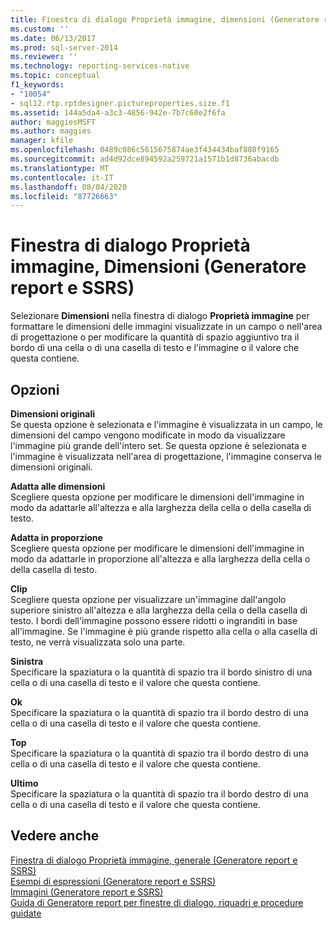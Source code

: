 ```yaml
---
title: Finestra di dialogo Proprietà immagine, dimensioni (Generatore report e SSRS) | Microsoft Docs
ms.custom: ''
ms.date: 06/13/2017
ms.prod: sql-server-2014
ms.reviewer: ''
ms.technology: reporting-services-native
ms.topic: conceptual
f1_keywords:
- "10054"
- sql12.rtp.rptdesigner.pictureproperties.size.f1
ms.assetid: 144a5da4-a3c3-4856-942e-7b7c60e2f6fa
author: maggiesMSFT
ms.author: maggies
manager: kfile
ms.openlocfilehash: 0489c086c5615675874ae3f434434baf880f9165
ms.sourcegitcommit: ad4d92dce894592a259721a1571b1d8736abacdb
ms.translationtype: MT
ms.contentlocale: it-IT
ms.lasthandoff: 08/04/2020
ms.locfileid: "87726663"
---
```

# <a name="image-properties-dialog-box-size-report-builder-and-ssrs"></a>Finestra di dialogo Proprietà immagine, Dimensioni (Generatore report e SSRS)
  Selezionare **Dimensioni** nella finestra di dialogo **Proprietà immagine** per formattare le dimensioni delle immagini visualizzate in un campo o nell'area di progettazione o per modificare la quantità di spazio aggiuntivo tra il bordo di una cella o di una casella di testo e l'immagine o il valore che questa contiene.  
  
## <a name="options"></a>Opzioni  
 **Dimensioni originali**  
 Se questa opzione è selezionata e l'immagine è visualizzata in un campo, le dimensioni del campo vengono modificate in modo da visualizzare l'immagine più grande dell'intero set. Se questa opzione è selezionata e l'immagine è visualizzata nell'area di progettazione, l'immagine conserva le dimensioni originali.  
  
 **Adatta alle dimensioni**  
 Scegliere questa opzione per modificare le dimensioni dell'immagine in modo da adattarle all'altezza e alla larghezza della cella o della casella di testo.  
  
 **Adatta in proporzione**  
 Scegliere questa opzione per modificare le dimensioni dell'immagine in modo da adattarle in proporzione all'altezza e alla larghezza della cella o della casella di testo.  
  
 **Clip**  
 Scegliere questa opzione per visualizzare un'immagine dall'angolo superiore sinistro all'altezza e alla larghezza della cella o della casella di testo. I bordi dell'immagine possono essere ridotti o ingranditi in base all'immagine. Se l'immagine è più grande rispetto alla cella o alla casella di testo, ne verrà visualizzata solo una parte.  
  
 **Sinistra**  
 Specificare la spaziatura o la quantità di spazio tra il bordo sinistro di una cella o di una casella di testo e il valore che questa contiene.  
  
 **Ok**  
 Specificare la spaziatura o la quantità di spazio tra il bordo destro di una cella o di una casella di testo e il valore che questa contiene.  
  
 **Top**  
 Specificare la spaziatura o la quantità di spazio tra il bordo destro di una cella o di una casella di testo e il valore che questa contiene.  
  
 **Ultimo**  
 Specificare la spaziatura o la quantità di spazio tra il bordo destro di una cella o di una casella di testo e il valore che questa contiene.  
  
## <a name="see-also"></a>Vedere anche  
 [Finestra di dialogo Proprietà immagine, generale &#40;Generatore report e SSRS&#41;](../../2014/reporting-services/image-properties-dialog-box-general-report-builder-and-ssrs.md)   
 [Esempi di espressioni &#40;Generatore report e SSRS&#41;](report-design/expression-examples-report-builder-and-ssrs.md)   
 [Immagini &#40;Generatore report e SSRS&#41;](report-design/images-report-builder-and-ssrs.md)   
 [Guida di Generatore report per finestre di dialogo, riquadri e procedure guidate](../../2014/reporting-services/report-builder-help-for-dialog-boxes-panes-and-wizards.md)  
  
  
